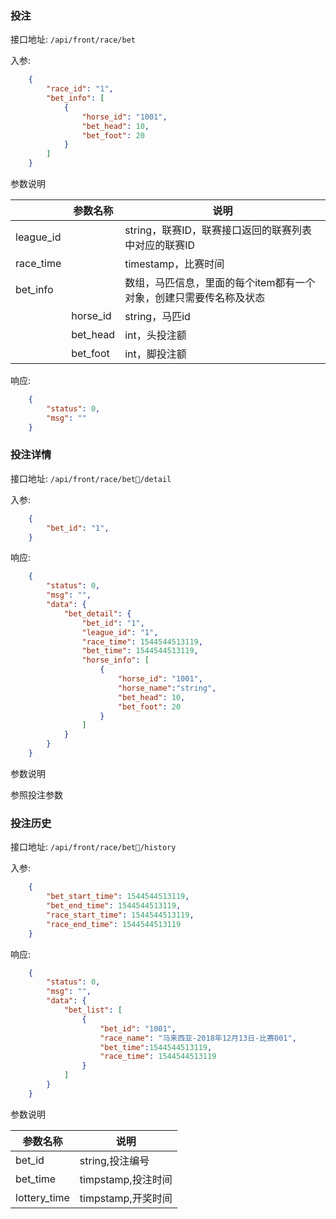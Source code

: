 ### 投注

接口地址: ``/api/front/race/bet``

入参: 
```json
    {
        "race_id": "1",
        "bet_info": [
            {
                "horse_id": "1001",
                "bet_head": 10,
                "bet_foot": 20
            }
        ]
    }
```
参数说明

||参数名称|说明|
|----|----|----|
|league_id||string，联赛ID，联赛接口返回的联赛列表中对应的联赛ID|
|race_time||timestamp，比赛时间|
|bet_info||数组，马匹信息，里面的每个item都有一个对象，创建只需要传名称及状态|
||horse_id|string，马匹id|
||bet_head|int，头投注额|
||bet_foot|int，脚投注额|

响应: 
```json
    {
        "status": 0,
        "msg": ""
    }
```

### 投注详情

接口地址: ``/api/front/race/bet/detail``

入参: 
```json
    {
        "bet_id": "1",
    }
```


响应: 
```json
    {
        "status": 0,
        "msg": "",
        "data": {
            "bet_detail": {
                "bet_id": "1",
                "league_id": "1",
                "race_time": 1544544513119,
                "bet_time": 1544544513119,
                "horse_info": [
                    {
                        "horse_id": "1001",
                        "horse_name":"string",
                        "bet_head": 10,
                        "bet_foot": 20
                    }
                ]
            }
        }
    }
```
参数说明

参照投注参数


### 投注历史

接口地址: ``/api/front/race/bet/history``

入参: 
```json
    {
        "bet_start_time": 1544544513119,
        "bet_end_time": 1544544513119,
        "race_start_time": 1544544513119,
        "race_end_time": 1544544513119
    }
```

响应: 
```json
    {
        "status": 0,
        "msg": "",
        "data": {
            "bet_list": [
                {
                    "bet_id": "1001",
                    "race_name": "马来西亚-2018年12月13日-比赛001",
                    "bet_time":1544544513119,
                    "race_time": 1544544513119
                }
            ]
        }
    }
```
参数说明

|参数名称|说明|
|----|----|
|bet_id|string,投注编号|
|bet_time|timpstamp,投注时间|
|lottery_time|timpstamp,开奖时间|